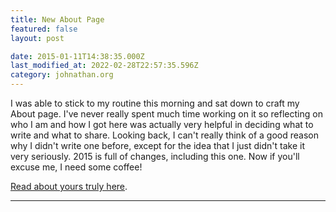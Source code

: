 ```yaml
---
title: New About Page
featured: false
layout: post

date: 2015-01-11T14:38:35.000Z
last_modified_at: 2022-02-28T22:57:35.596Z
category: johnathan.org
---
```


I was able to stick to my routine this morning and sat down to craft my About page. I've never really spent much time working on it so reflecting on who I am and how I got here was actually very helpful in deciding what to write and what to share. Looking back, I can't really think of a good reason why I didn't write one before, except for the idea that I just didn't take it very seriously. 2015 is full of changes, including this one. Now if you'll excuse me, I need some coffee!

[Read about yours truly here](https://johnathan.org/about).

* * *
